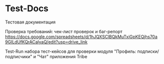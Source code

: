 # Test-Docs
Тестовая документация

Проверка требований: чек-лист проверок и баг-репорт
https://docs.google.com/spreadsheets/d/1hJQXSClBQkMuTxiGpKEQjhs70a9GILdUfKQrACalyaQ/edit?usp=drive_link   

Test-Run набора тест-кейсов для проверки модуля "Профиль: подписки/подписчики" и "Чат" приложения Tribe  

